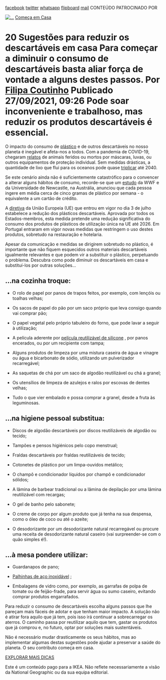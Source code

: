 [facebook](https://www.facebook.com/sharer/sharer.php?u=https%3A%2F%2Fwww.natgeo.pt%2Fmeio-ambiente%2F2021%2F09%2F20-sugestoes-para-reduzir-os-descartaveis-em-casa) [twitter](https://twitter.com/share?url=https%3A%2F%2Fwww.natgeo.pt%2Fmeio-ambiente%2F2021%2F09%2F20-sugestoes-para-reduzir-os-descartaveis-em-casa&via=natgeo&text=20%20Sugest%C3%B5es%20para%20reduzir%20os%20descart%C3%A1veis%20em%20casa) [whatsapp](https://web.whatsapp.com/send?text=https%3A%2F%2Fwww.natgeo.pt%2Fmeio-ambiente%2F2021%2F09%2F20-sugestoes-para-reduzir-os-descartaveis-em-casa) [flipboard](https://share.flipboard.com/bookmarklet/popout?v=2&title=20%20Sugest%C3%B5es%20para%20reduzir%20os%20descart%C3%A1veis%20em%20casa&url=https%3A%2F%2Fwww.natgeo.pt%2Fmeio-ambiente%2F2021%2F09%2F20-sugestoes-para-reduzir-os-descartaveis-em-casa) [mail](mailto:?subject=NatGeo&body=https%3A%2F%2Fwww.natgeo.pt%2Fmeio-ambiente%2F2021%2F09%2F20-sugestoes-para-reduzir-os-descartaveis-em-casa%20-%2020%20Sugest%C3%B5es%20para%20reduzir%20os%20descart%C3%A1veis%20em%20casa) CONTEÚDO PATROCINADO POR 

[![ 
...](img/files_styles_image_00_public_ikea_b_x.jpg, " \n ...")](https://www.ikea.com/pt/pt/) [Começa em Casa](https://www.natgeo.pt/comeca-em-casa) 
# 20 Sugestões para reduzir os descartáveis em casa Para começar a diminuir o consumo de descartáveis basta aliar força de vontade a alguns destes passos. Por [Filipa Coutinho](https://www.natgeo.pt/autor/filipa-coutinho) Publicado 27/09/2021, 09:26 Pode soar inconveniente e trabalhoso, mas reduzir os produtos descartáveis é essencial. 

O impacto do consumo de [plástico](https://www.natgeo.pt/assunto/temas/ciencia/ciencias-fisicas/fisica/solido/plastico) e de outros descartáveis no nosso planeta é inegável e afeta-nos a todos. Com a pandemia de COVID-19, chegaram [relatos](https://www.natgeo.pt/animais/2021/04/peixe-preso-em-luva-descartavel-alerta-para-os-perigos-do-lixo-da-covid-19) de animais feridos ou mortos por máscaras, luvas, ou outros equipamentos de proteção individual. Sem medidas drásticas, a quantidade de lixo que flui para os oceanos pode quase [triplicar](https://www.natgeo.pt/ciencia/2020/07/sem-medidas-drasticas-o-lixo-plastico-que-flui-para-os-mares-pode-triplicar) até 2040. 

Se este cenário ainda não é suficientemente catastrófico para o convencer a alterar alguns hábitos de consumo, recorde-se que um [estudo](https://www.wwf.org.au/news/news/2019/revealed-plastic-ingestion-by-people-could-be-equating-to-a-credit-card-a-week#gs.7mt1q9) da WWF e da Universidade de Newcastle, na Austrália, anunciou que cada pessoa ingere em média cerca de cinco gramas de plástico por semana - o equivalente a um cartão de crédito. 

A [diretiva](https://eur-lex.europa.eu/legal-content/PT/TXT/PDF/?uri=CELEX:32019L0904&from=EN) da União Europeia (UE) que entrou em vigor no dia 3 de julho estabelece a redução dos plásticos descartáveis. Aprovada por todos os Estados-membros, esta medida pretende uma redução significativa do consumo dos produtos de plásticos de utilização única na UE até 2026. Em Portugal entraram em vigor novas medidas que restringem o uso destes produtos, sobretudo na restauração e hotelaria. 

Apesar da comunicação e medidas se dirigirem sobretudo no plástico, é importante que não fiquem esquecidos outros materiais descartáveis igualmente relevantes e que podem vir a substituir o plástico, perpetuando o problema. Descubra como pode diminuir os descartáveis em casa e substituí-los por outras soluções… 

## **…na cozinha troque:** 
- O rolo de papel por panos de trapos feitos, por exemplo, com lençóis ou toalhas velhas; 

- Os sacos de papel do pão por um saco próprio que leva consigo quando vai comprar pão; 

- O papel vegetal pelo próprio tabuleiro do forno, que pode lavar a seguir à utilização; 

- A película aderente por [película reutilizável de silicone](https://www.ikea.com/pt/pt/p/oevermaett-tampa-reutilizavel-conj-3-silicone-multicor-80417311/) , por panos encerados, ou por um recipiente com tampa; 

- Alguns produtos de limpeza por uma mistura caseira de água e vinagre ou água e bicarbonato de sódio, utilizando um pulverizador recarregável; 

- As saquetas de chá por um saco de algodão reutilizável ou chá a granel; 

- Os utensílios de limpeza de azulejos e ralos por escovas de dentes velhas; 

- Tudo o que vier embalado e possa comprar a granel, desde a fruta às leguminosas. 

## **…na higiene pessoal substitua:** 
- Discos de algodão descartáveis por discos reutilizáveis de algodão ou tecido; 

- Tampões e pensos higiénicos pelo copo menstrual; 

- Fraldas descartáveis por fraldas reutilizáveis de tecido; 

- Cotonetes de plástico por um limpa-ouvidos metálico; 

- O champô e condicionador líquidos por champô e condicionador sólidos; 

- A lâmina de barbear tradicional ou a lâmina de depilação por uma lâmina reutilizável com recargas; 

- O gel de banho pelo sabonete; 

- O creme de corpo por algum produto que já tenha na sua despensa, como o óleo de coco ou até o azeite; 

- O desodorizante por um desodorizante natural recarregável ou procure uma receita de desodorizante natural caseiro (vai surpreender-se com o quão simples é!). 

## **…à mesa pondere utilizar:** 
- Guardanapos de pano; 

- [Palhinhas de aço inoxidável](https://www.ikea.com/pt/pt/p/foertaering-palhinhas-escovilhao-aco-inoxidavel-silicone-multicor-60462125/) ; 

- Embalagens de vidro como, por exemplo, as garrafas de polpa de tomate ou de feijão-frade, para servir água ou sumo caseiro, evitando comprar produtos engarrafados. 

Para reduzir o consumo de descartáveis escolha alguns passos que lhe pareçam mais fáceis de adotar e que tenham maior impacto. A solução não é atirar fora aquilo que já tem, pois isso irá continuar a sobrecarregar os aterros. O caminho passa por reutilizar aquilo que tem, gastar os produtos que já comprou e, no futuro, optar por soluções mais sustentáveis. 

Não é necessário mudar drasticamente os seus hábitos, mas ao implementar algumas destas sugestões pode ajudar a preservar a saúde do planeta. O seu contributo começa em casa. 

[EXPLORAR MAIS DICAS](https://www.natgeo.pt/comeca-em-casa) 

Este é um conteúdo pago para a IKEA. Não reflete necessariamente a visão da National Geographic ou da sua equipa editorial. 

